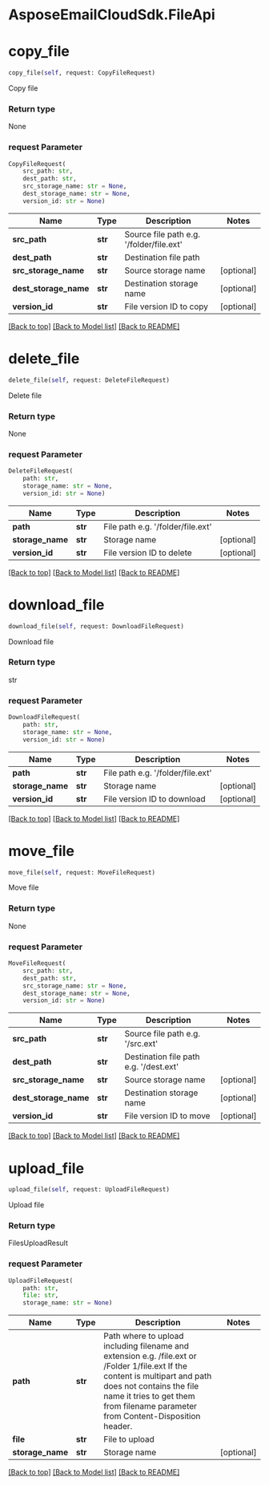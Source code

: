 
# AsposeEmailCloudSdk.FileApi

        
<a name="copy_file"></a>
# copy_file

```python
copy_file(self, request: CopyFileRequest)
```

Copy file

### Return type

None

### request Parameter
```python
CopyFileRequest(
    src_path: str, 
    dest_path: str, 
    src_storage_name: str = None, 
    dest_storage_name: str = None, 
    version_id: str = None)
```

Name | Type | Description  | Notes
------------- | ------------- | ------------- | -------------
 **src_path** | **str** | Source file path e.g. &#39;/folder/file.ext&#39; | 
 **dest_path** | **str** | Destination file path | 
 **src_storage_name** | **str** | Source storage name | [optional] 
 **dest_storage_name** | **str** | Destination storage name | [optional] 
 **version_id** | **str** | File version ID to copy | [optional] 

[[Back to top]](#) [[Back to Model list]](Models.md) [[Back to README]](README.md)
        
<a name="delete_file"></a>
# delete_file

```python
delete_file(self, request: DeleteFileRequest)
```

Delete file

### Return type

None

### request Parameter
```python
DeleteFileRequest(
    path: str, 
    storage_name: str = None, 
    version_id: str = None)
```

Name | Type | Description  | Notes
------------- | ------------- | ------------- | -------------
 **path** | **str** | File path e.g. &#39;/folder/file.ext&#39; | 
 **storage_name** | **str** | Storage name | [optional] 
 **version_id** | **str** | File version ID to delete | [optional] 

[[Back to top]](#) [[Back to Model list]](Models.md) [[Back to README]](README.md)
        
<a name="download_file"></a>
# download_file

```python
download_file(self, request: DownloadFileRequest)
```

Download file

### Return type

str

### request Parameter
```python
DownloadFileRequest(
    path: str, 
    storage_name: str = None, 
    version_id: str = None)
```

Name | Type | Description  | Notes
------------- | ------------- | ------------- | -------------
 **path** | **str** | File path e.g. &#39;/folder/file.ext&#39; | 
 **storage_name** | **str** | Storage name | [optional] 
 **version_id** | **str** | File version ID to download | [optional] 

[[Back to top]](#) [[Back to Model list]](Models.md) [[Back to README]](README.md)
        
<a name="move_file"></a>
# move_file

```python
move_file(self, request: MoveFileRequest)
```

Move file

### Return type

None

### request Parameter
```python
MoveFileRequest(
    src_path: str, 
    dest_path: str, 
    src_storage_name: str = None, 
    dest_storage_name: str = None, 
    version_id: str = None)
```

Name | Type | Description  | Notes
------------- | ------------- | ------------- | -------------
 **src_path** | **str** | Source file path e.g. &#39;/src.ext&#39; | 
 **dest_path** | **str** | Destination file path e.g. &#39;/dest.ext&#39; | 
 **src_storage_name** | **str** | Source storage name | [optional] 
 **dest_storage_name** | **str** | Destination storage name | [optional] 
 **version_id** | **str** | File version ID to move | [optional] 

[[Back to top]](#) [[Back to Model list]](Models.md) [[Back to README]](README.md)
        
<a name="upload_file"></a>
# upload_file

```python
upload_file(self, request: UploadFileRequest)
```

Upload file

### Return type

FilesUploadResult

### request Parameter
```python
UploadFileRequest(
    path: str, 
    file: str, 
    storage_name: str = None)
```

Name | Type | Description  | Notes
------------- | ------------- | ------------- | -------------
 **path** | **str** | Path where to upload including filename and extension e.g. /file.ext or /Folder 1/file.ext             If the content is multipart and path does not contains the file name it tries to get them from filename parameter             from Content-Disposition header.              | 
 **file** | **str** | File to upload | 
 **storage_name** | **str** | Storage name | [optional] 

[[Back to top]](#) [[Back to Model list]](Models.md) [[Back to README]](README.md)

